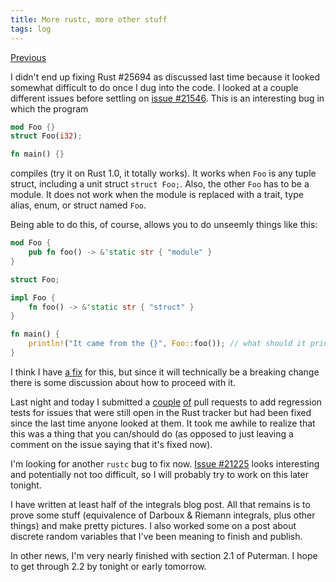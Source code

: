 ```yaml
---
title: More rustc, more other stuff
tags: log
---
```


[Previous](2015-06-17-log.html)

I didn't end up fixing Rust #25694 as discussed last time because it looked somewhat difficult to do once I dug into the code. I looked at a couple different issues before settling on [issue \#21546][issue-21546]. This is an interesting bug in which the program

```rust
mod Foo {}
struct Foo(i32);

fn main() {}
```

compiles (try it on Rust 1.0, it totally works). It works when `Foo` is any tuple struct, including a unit struct `struct Foo;`. Also, the other `Foo` has to be a module. It does not work when the module is replaced with a trait, type alias, enum, or struct named `Foo`.

Being able to do this, of course, allows you to do unseemly things like this:

```rust
mod Foo {
    pub fn foo() -> &'static str { "module" }
}

struct Foo;

impl Foo {
    fn foo() -> &'static str { "struct" }
}

fn main() {
    println!("It came from the {}", Foo::foo()); // what should it print?
}
```

I think I have [a fix][fix-for-21546] for this, but since it will technically be a breaking change there is some discussion about how to proceed with it.

Last night and today I submitted a [couple][PR1] [of][PR2] pull requests to add regression tests for issues that were still open in the Rust tracker but had been fixed since the last time anyone looked at them. It took me awhile to realize that this was a thing that you can/should do (as opposed to just leaving a comment on the issue saying that it's fixed now).

I'm looking for another `rustc` bug to fix now. [Issue \#21225][issue-21225] looks interesting and potentially not too difficult, so I will probably try to work on this later tonight.

I have written at least half of the integrals blog post. All that remains is to prove some stuff (equivalence of Darboux & Riemann integrals, plus other things) and make pretty pictures. I also worked some on a post about discrete random variables that I've been meaning to finish and publish.

In other news, I'm very nearly finished with section 2.1 of Puterman. I hope to get through 2.2 by tonight or early tomorrow.

[issue-21546]: https://github.com/rust-lang/rust/issues/21546
[issue-21225]: https://github.com/rust-lang/rust/issues/21225
[fix-for-21546]: https://github.com/rust-lang/rust/pull/26421
[PR1]: https://github.com/rust-lang/rust/pull/26451
[PR2]: https://github.com/rust-lang/rust/pull/26460
